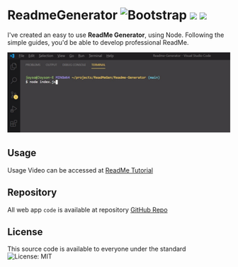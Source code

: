 
# ReadmeGenerator ![Bootstrap](https://img.shields.io/badge/Powered%20By-gray) <img src="https://img.shields.io/badge/javascript%20-%23323330.svg?&style=for-the-badge&logo=javascript&logoColor=%23F7DF1E"/> <img src="https://media.badgr.com/uploads/badges/issuer_badgeclass_69d0ad16-d2f9-4306-b117-79113747462a.png"/> 

  
I've created an easy to use **ReadMe Generator**, using Node.  Following the simple guides, you'd be able to develop professional ReadMe. 

![Demo](utlis/Untitled.jpg)
 
## Usage

  
Usage Video can be accessed at [ReadMe Tutorial](https://spark.adobe.com/video/xjObNpvfCGpoT)

  

## Repository

  

All web app `code` is available at repository [GitHub Repo](https://github.com/enochj316/Readme-Generator)

  

## License

  
This source code is available to everyone under the standard ![License: MIT](https://img.shields.io/badge/License-MIT-yellow.svg)
